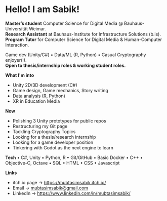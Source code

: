 # Hello! I am Sabik!

**Master’s student** Computer Science for Digital Media @ Bauhaus-Universität Weimar.   
**Research Assistant** at Bauhaus-Institute for Infrastructure Solutions (b.is).  
**Program Tutor** for Computer Science for Digital Media & Human-Computer Interaction.  

Game dev (Unity/C#) • Data/ML (R, Python) • Casual Cryptography enjoyer(!).    
**Open to thesis/internship roles & working student roles.**

**What I'm into**
- Unity 2D/3D development (C#)
- Game design, Game mechanics, Story writing
- Data analysis (R, Python)
- XR in Education Media
  
**Now**
- Polishing 3 Unity prototypes for public repos
- Restructuring my Git page
- Tackling Cryptography Topics
- Looking for a thesis/research internship
- Looking for a game developer position
- Tinkering with Godot as the next engine to learn

**Tech**
• C#, Unity • Python, R • Git/GitHub • Basic Docker • C++ • Objective-C, Octave • SQL • HTML • CSS • Javascript

**Links**
- itch.io page → https://mubtasimsabik.itch.io/
- Email → mubtasimsabik@gmail.com
- LinkedIn → https://www.linkedin.com/in/mubtasimsabik/



